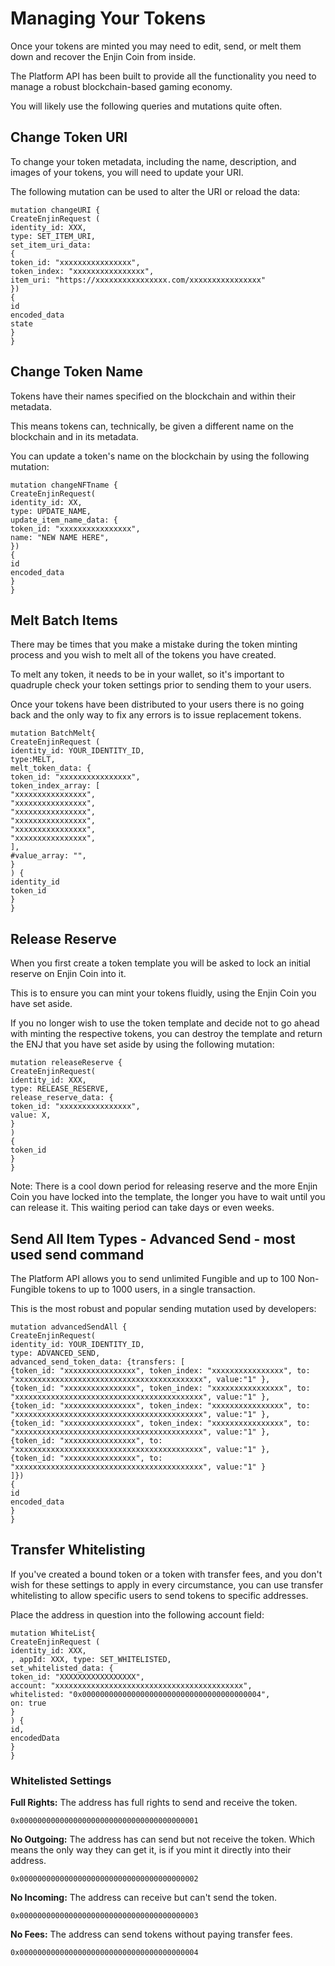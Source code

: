 # Managing Your Tokens
Once your tokens are minted you may need to edit, send, or melt them down and recover the Enjin Coin from inside.

The Platform API has been built to provide all the functionality you need to manage a robust blockchain-based gaming economy. 

You will likely use the following queries and mutations quite often.


## Change Token URI 
To change your token metadata, including the name, description, and images of your tokens, you will need to update your URI.

The following mutation can be used to alter the URI or reload the data:

```gql
mutation changeURI {
CreateEnjinRequest (
identity_id: XXX,
type: SET_ITEM_URI,
set_item_uri_data:
{
token_id: "xxxxxxxxxxxxxxxx",
token_index: "xxxxxxxxxxxxxxxx",
item_uri: "https://xxxxxxxxxxxxxxxx.com/xxxxxxxxxxxxxxxx"
})
{
id
encoded_data
state
}
}
```

## Change Token Name
Tokens have their names specified on the blockchain and within their metadata. 

This means tokens can, technically, be given a different name on the blockchain and in its metadata.

You can update a token's name on the blockchain by using the following mutation:

```gql
mutation changeNFTname {
CreateEnjinRequest(
identity_id: XX,
type: UPDATE_NAME,
update_item_name_data: {
token_id: "xxxxxxxxxxxxxxxx",
name: "NEW NAME HERE",
})
{
id
encoded_data
}
}
```

## Melt Batch Items
There may be times that you make a mistake during the token minting process and you wish to melt all of the tokens you have created. 

To melt any token, it needs to be in your wallet, so it's important to quadruple check your token settings prior to sending them to your users.

Once your tokens have been distributed to your users there is no going back and the only way to fix any errors is to issue replacement tokens.


```gql
mutation BatchMelt{
CreateEnjinRequest (
identity_id: YOUR_IDENTITY_ID,
type:MELT,
melt_token_data: {
token_id: "xxxxxxxxxxxxxxxx",
token_index_array: [
"xxxxxxxxxxxxxxxx",
"xxxxxxxxxxxxxxxx",
"xxxxxxxxxxxxxxxx",
"xxxxxxxxxxxxxxxx",
"xxxxxxxxxxxxxxxx",
"xxxxxxxxxxxxxxxx",
],
#value_array: "",
}
) {
identity_id
token_id
}
}
```

## Release Reserve
When you first create a token template you will be asked to lock an initial reserve on Enjin Coin into it.

This is to ensure you can mint your tokens fluidly, using the Enjin Coin you have set aside.

If you no longer wish to use the token template and decide not to go ahead with minting the respective tokens, you can destroy the template and return the ENJ that you have set aside by using the following mutation:

```gql
mutation releaseReserve {
CreateEnjinRequest(
identity_id: XXX,
type: RELEASE_RESERVE,
release_reserve_data: {
token_id: "xxxxxxxxxxxxxxxx",
value: X,
}
)
{
token_id
}
}
```
Note: There is a cool down period for releasing reserve and the more Enjin Coin you have locked into the template, the longer you have to wait until you can release it. This waiting period can take days or even weeks.

## Send All Item Types - Advanced Send - most used send command
The Platform API allows you to send unlimited Fungible and up to 100 Non-Fungible tokens to up to 1000 users, in a single transaction.

This is the most robust and popular sending mutation used by developers:

```gql
mutation advancedSendAll {
CreateEnjinRequest(
identity_id: YOUR_IDENTITY_ID,
type: ADVANCED_SEND,
advanced_send_token_data: {transfers: [
{token_id: "xxxxxxxxxxxxxxxx", token_index: "xxxxxxxxxxxxxxxx", to: "xxxxxxxxxxxxxxxxxxxxxxxxxxxxxxxxxxxxxxxxxx", value:"1" },
{token_id: "xxxxxxxxxxxxxxxx", token_index: "xxxxxxxxxxxxxxxx", to: "xxxxxxxxxxxxxxxxxxxxxxxxxxxxxxxxxxxxxxxxxx", value:"1" },
{token_id: "xxxxxxxxxxxxxxxx", token_index: "xxxxxxxxxxxxxxxx", to: "xxxxxxxxxxxxxxxxxxxxxxxxxxxxxxxxxxxxxxxxxx", value:"1" },
{token_id: "xxxxxxxxxxxxxxxx", token_index: "xxxxxxxxxxxxxxxx", to: "xxxxxxxxxxxxxxxxxxxxxxxxxxxxxxxxxxxxxxxxxx", value:"1" },
{token_id: "xxxxxxxxxxxxxxxx", to: "xxxxxxxxxxxxxxxxxxxxxxxxxxxxxxxxxxxxxxxxxx", value:"1" },
{token_id: "xxxxxxxxxxxxxxxx", to: "xxxxxxxxxxxxxxxxxxxxxxxxxxxxxxxxxxxxxxxxxx", value:"1" }
]})
{
id
encoded_data
}
}
```

## Transfer Whitelisting
If you've created a bound token or a token with transfer fees, and you don't wish for these settings to apply in every circumstance, you can use transfer whitelisting to allow specific users to send tokens to specific addresses.

Place the address in question into the following account field:

```gql
mutation WhiteList{
CreateEnjinRequest (
identity_id: XXX,
, appId: XXX, type: SET_WHITELISTED,
set_whitelisted_data: {
token_id: "XXXXXXXXXXXXXXXXX",
account: "xxxxxxxxxxxxxxxxxxxxxxxxxxxxxxxxxxxxxxxxxx",
whitelisted: "0x0000000000000000000000000000000000000004",
on: true
}
) {
id,
encodedData
}
}
```

### Whitelisted Settings
**Full Rights:** The address has full rights to send and receive the token.
```gql
0x0000000000000000000000000000000000000001
```

**No Outgoing:** The address has can send but not receive the token. Which means the only way they can get it, is if you mint it directly into their address.
```gql
0x0000000000000000000000000000000000000002
```

**No Incoming:** The address can receive but can't send the token. 
```gql
0x0000000000000000000000000000000000000003
```

**No Fees:** The address can send tokens without paying transfer fees.
```gql
0x0000000000000000000000000000000000000004
```
